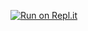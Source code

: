 [![Run on Repl.it](https://replit.com/badge/github/a-winikoff/Random-Code-Step-By-Step)](https://replit.com/new/github/a-winikoff/Random-Code-Step-By-Step)
